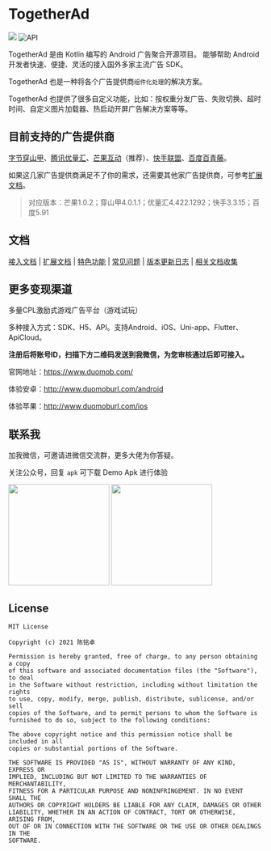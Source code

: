 # TogetherAd

[![](https://jitpack.io/v/ifmvo/TogetherAd.svg)](https://jitpack.io/#ifmvo/TogetherAd)
![API](https://img.shields.io/badge/API-16%2B-brightgreen.svg?style=flat)

TogetherAd 是由 Kotlin 编写的 Android 广告聚合开源项目。 能够帮助 Android 开发者快速、便捷、灵活的接入国外多家主流广告 SDK。

TogetherAd 也是一种将各个广告提供商``组件化处理``的解决方案。

TogetherAd 也提供了很多自定义功能，比如：按权重分发广告、失败切换、超时时间、自定义图片加载器、热启动开屏广告解决方案等等。

## 目前支持的广告提供商

[字节穿山甲](https://www.csjplatform.com/)、[腾讯优量汇](https://e.qq.com/dev/index.html)、[芒果互动](http://channel.mangolm.com/Home/Register?ch=1)（推荐）、[快手联盟](https://u.kuaishou.com/)、[百度百青藤](http://e.baidu.com/)。

如果这几家广告提供商满足不了你的需求，还需要其他家广告提供商，可参考[扩展文档](doc/extend.md)。

> 对应版本：芒果1.0.2；穿山甲4.0.1.1；优量汇4.422.1292；快手3.3.15；百度5.91

## 文档

[接入文档](doc/home.md) | [扩展文档](doc/extend.md) | [特色功能](doc/feature.md) | [常见问题](doc/question.md) | [版本更新日志](doc/update_log.md) | [相关文档收集](doc/docs.md)

## 更多变现渠道

多量CPL激励式游戏广告平台（游戏试玩）

多种接入方式：SDK、H5、API。支持Android、iOS、Uni-app、Flutter、ApiCloud。

**注册后将账号ID，扫描下方二维码发送到我微信，为您审核通过后即可接入。**

官网地址：https://www.duomob.com/

体验安卓：http://www.duomoburl.com/android

体验苹果：http://www.duomoburl.com/ios

## 联系我

加我微信，可邀请进微信交流群，更多大佬为你答疑。

关注公众号，回复 ``apk`` 可下载 Demo Apk 进行体验

<img src="img/ifmvo.jpg"  height="200" width="200"> <img src="img/qrcode_for_gh_e66be0cfb1f0_258.jpg"  height="200" width="200">

## License

```
MIT License

Copyright (c) 2021 陈铭卓

Permission is hereby granted, free of charge, to any person obtaining a copy
of this software and associated documentation files (the "Software"), to deal
in the Software without restriction, including without limitation the rights
to use, copy, modify, merge, publish, distribute, sublicense, and/or sell
copies of the Software, and to permit persons to whom the Software is
furnished to do so, subject to the following conditions:

The above copyright notice and this permission notice shall be included in all
copies or substantial portions of the Software.

THE SOFTWARE IS PROVIDED "AS IS", WITHOUT WARRANTY OF ANY KIND, EXPRESS OR
IMPLIED, INCLUDING BUT NOT LIMITED TO THE WARRANTIES OF MERCHANTABILITY,
FITNESS FOR A PARTICULAR PURPOSE AND NONINFRINGEMENT. IN NO EVENT SHALL THE
AUTHORS OR COPYRIGHT HOLDERS BE LIABLE FOR ANY CLAIM, DAMAGES OR OTHER
LIABILITY, WHETHER IN AN ACTION OF CONTRACT, TORT OR OTHERWISE, ARISING FROM,
OUT OF OR IN CONNECTION WITH THE SOFTWARE OR THE USE OR OTHER DEALINGS IN THE
SOFTWARE.
```
